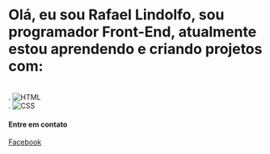 <h1>Olá, eu sou Rafael Lindolfo, sou programador Front-End, atualmente estou aprendendo e criando projetos com:</h1>
<br>
    . <img src="https://img.shields.io/badge/HTML5-E34F26?style=for-the-badge&logo=html5&logoColor=white" alt="HTML">
    <br>
    . <img src="https://img.shields.io/badge/CSS3-1572B6?style=for-the-badge&logo=css3&logoColor=white" alt="CSS">
    <br>
    <h4>Entre em contato</h4>
    <a href="https://www.facebook.com/RafaeLindolfoo">Facebook</a>
